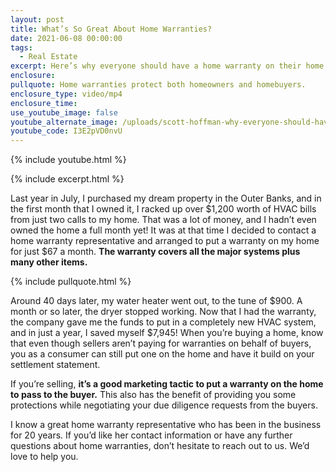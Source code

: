 ```yaml
---
layout: post
title: What’s So Great About Home Warranties?
date: 2021-06-08 00:00:00
tags:
  - Real Estate
excerpt: Here’s why everyone should have a home warranty on their home.
enclosure:
pullquote: Home warranties protect both homeowners and homebuyers.
enclosure_type: video/mp4
enclosure_time:
use_youtube_image: false
youtube_alternate_image: /uploads/scott-hoffman-why-everyone-should-have-a-home-warranty-yt.jpg
youtube_code: I3E2pVD0nvU
---
```

{% include youtube.html %}

{% include excerpt.html %}

Last year in July, I purchased my dream property in the Outer Banks, and in the first month that I owned it, I racked up over $1,200 worth of HVAC bills from just two calls to my home. That was a lot of money, and I hadn’t even owned the home a full month yet\! It was at that time I decided to contact a home warranty representative and arranged to put a warranty on my home for just $67 a month. **The warranty covers all the major systems plus many other items.**

{% include pullquote.html %}

Around 40 days later, my water heater went out, to the tune of $900. A month or so later, the dryer stopped working. Now that I had the warranty, the company gave me the funds to put in a completely new HVAC system, and in just a year, I saved myself $7,945\! When you’re buying a home, know that even though sellers aren’t paying for warranties on behalf of buyers, you as a consumer can still put one on the home and have it build on your settlement statement.

If you’re selling, **it’s a good marketing tactic to put a warranty on the home to pass to the buyer.** This also has the benefit of providing you some protections while negotiating your due diligence requests from the buyers.

I know a great home warranty representative who has been in the business for 20 years. If you’d like her contact information or have any further questions about home warranties, don’t hesitate to reach out to us. We’d love to help you.
